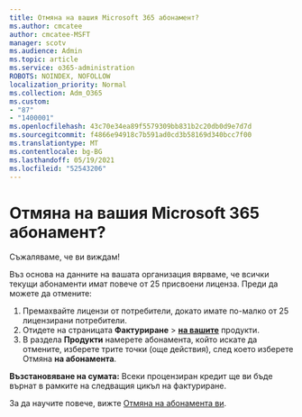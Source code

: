 ```yaml
---
title: Отмяна на вашия Microsoft 365 абонамент?
ms.author: cmcatee
author: cmcatee-MSFT
manager: scotv
ms.audience: Admin
ms.topic: article
ms.service: o365-administration
ROBOTS: NOINDEX, NOFOLLOW
localization_priority: Normal
ms.collection: Adm_O365
ms.custom:
- "87"
- "1400001"
ms.openlocfilehash: 43c70e34ea89f5579309bb831b2c20db0d9e7d7d
ms.sourcegitcommit: f4866e94918c7b591ad0cd3b58169d340bcc7f00
ms.translationtype: MT
ms.contentlocale: bg-BG
ms.lasthandoff: 05/19/2021
ms.locfileid: "52543206"
---
```

# <a name="canceling-your-microsoft-365-subscription"></a>Отмяна на вашия Microsoft 365 абонамент?

Съжаляваме, че ви виждам!
  
Въз основа на данните на вашата организация вярваме, че всички текущи абонаменти имат повече от 25 присвоени лиценза. Преди да можете да отмените:

1. Премахвайте лицензи от потребители, докато имате по-малко от 25 лицензирани потребители.
2. Отидете на страницата **Фактуриране** \> **[на вашите](https://go.microsoft.com/fwlink/p/?linkid=842054)** продукти.
3. В раздела **Продукти** намерете абонамента, който искате да отмените, изберете трите точки (още действия), след което изберете Отмяна **на абонамента**.

**Възстановяване на сумата:** Всеки процензиран кредит ще ви бъде върнат в рамките на следващия цикъл на фактуриране.

За да научите повече, вижте [Отмяна на абонамента ви](/microsoft-365/commerce/subscriptions/cancel-your-subscription).